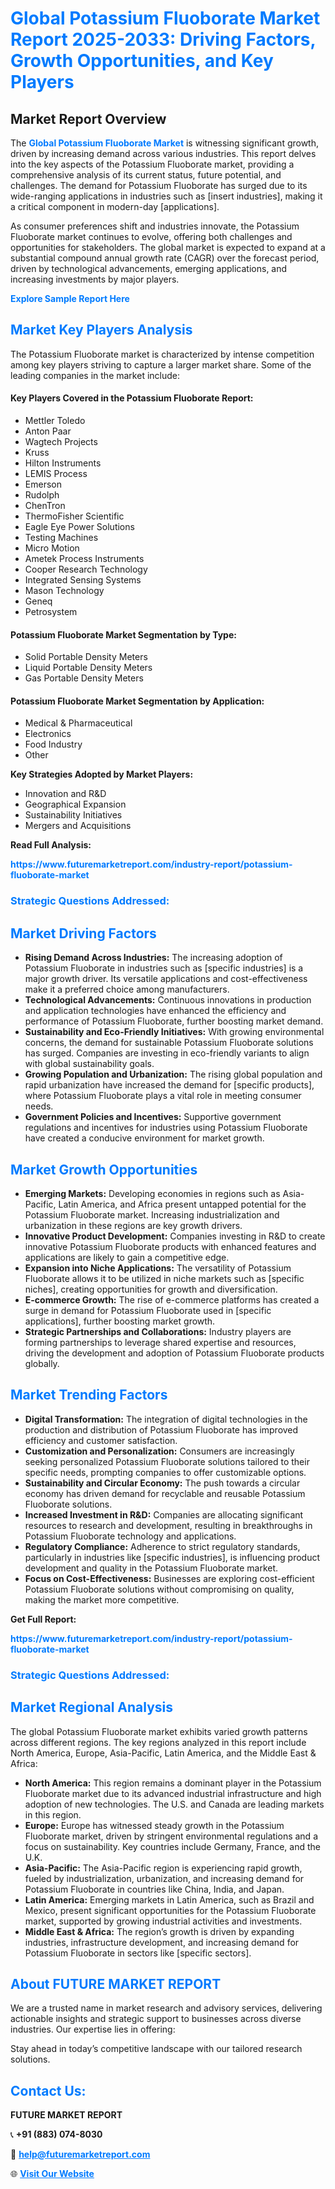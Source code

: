 <h1 style="color: #007BFF;">Global Potassium Fluoborate Market Report 2025-2033: Driving Factors, Growth Opportunities, and Key Players</h1>

<section id="overview">
<h2>Market Report Overview</h2>
<p>The <a href="https://www.futuremarketreport.com/industry-report/potassium-fluoborate-market" style="color: #007BFF; text-decoration: none;"><strong>Global Potassium Fluoborate Market</strong></a> is witnessing significant growth, driven by increasing demand across various industries. This report delves into the key aspects of the Potassium Fluoborate market, providing a comprehensive analysis of its current status, future potential, and challenges. The demand for Potassium Fluoborate has surged due to its wide-ranging applications in industries such as [insert industries], making it a critical component in modern-day [applications].</p>
<p>As consumer preferences shift and industries innovate, the Potassium Fluoborate market continues to evolve, offering both challenges and opportunities for stakeholders. The global market is expected to expand at a substantial compound annual growth rate (CAGR) over the forecast period, driven by technological advancements, emerging applications, and increasing investments by major players.</p>
</section>

<section id="overview">
<p><a href="https://www.futuremarketreport.com/request-sample/reportId=32465" style="color: #007BFF; text-decoration: none;"><strong>Explore Sample Report Here</strong></a></p>
</section>

<section id="key-players">
<h2 style="color: #007BFF;">Market Key Players Analysis</h2>
<p>The Potassium Fluoborate market is characterized by intense competition among key players striving to capture a larger market share. Some of the leading companies in the market include:</p>
<h4>Key Players Covered in the Potassium Fluoborate Report:</h4>
<ul><li>Mettler Toledo</li><li>Anton Paar</li><li>Wagtech Projects</li><li>Kruss</li><li>Hilton Instruments</li><li>LEMIS Process</li><li>Emerson</li><li>Rudolph</li><li>ChenTron</li><li>ThermoFisher Scientific</li><li>Eagle Eye Power Solutions</li><li>Testing Machines</li><li>Micro Motion</li><li>Ametek Process Instruments</li><li>Cooper Research Technology</li><li>Integrated Sensing Systems</li><li>Mason Technology</li><li>Geneq</li><li>Petrosystem</li></ul>
<h4>Potassium Fluoborate Market Segmentation by Type:</h4>
<ul><li>Solid Portable Density Meters</li><li>Liquid Portable Density Meters</li><li>Gas Portable Density Meters</li></ul>

<h4>Potassium Fluoborate Market Segmentation by Application:</h4>
<ul><li>Medical &amp; Pharmaceutical</li><li>Electronics</li><li>Food Industry</li><li>Other</li></ul>
<p><strong>Key Strategies Adopted by Market Players:</strong></p>
<ul>
<li>Innovation and R&D</li>
<li>Geographical Expansion</li>
<li>Sustainability Initiatives</li>
<li>Mergers and Acquisitions</li>
</ul>
</section>

<section>
<p><strong>Read Full Analysis: </strong></p><a href="https://www.futuremarketreport.com/industry-report/potassium-fluoborate-market" style="color: #007BFF; text-decoration: none;"><strong>https://www.futuremarketreport.com/industry-report/potassium-fluoborate-market</strong></a>
<h3 style="color: #007BFF;">Strategic Questions Addressed:</h3>
</section>

<section id="driving-factors">
<h2 style="color: #007BFF;">Market Driving Factors</h2>
<ul>
<li><strong>Rising Demand Across Industries:</strong> The increasing adoption of Potassium Fluoborate in industries such as [specific industries] is a major growth driver. Its versatile applications and cost-effectiveness make it a preferred choice among manufacturers.</li>
<li><strong>Technological Advancements:</strong> Continuous innovations in production and application technologies have enhanced the efficiency and performance of Potassium Fluoborate, further boosting market demand.</li>
<li><strong>Sustainability and Eco-Friendly Initiatives:</strong> With growing environmental concerns, the demand for sustainable Potassium Fluoborate solutions has surged. Companies are investing in eco-friendly variants to align with global sustainability goals.</li>
<li><strong>Growing Population and Urbanization:</strong> The rising global population and rapid urbanization have increased the demand for [specific products], where Potassium Fluoborate plays a vital role in meeting consumer needs.</li>
<li><strong>Government Policies and Incentives:</strong> Supportive government regulations and incentives for industries using Potassium Fluoborate have created a conducive environment for market growth.</li>
</ul>
</section>

<section id="growth-opportunities">
<h2 style="color: #007BFF;">Market Growth Opportunities</h2>
<ul>
<li><strong>Emerging Markets:</strong> Developing economies in regions such as Asia-Pacific, Latin America, and Africa present untapped potential for the Potassium Fluoborate market. Increasing industrialization and urbanization in these regions are key growth drivers.</li>
<li><strong>Innovative Product Development:</strong> Companies investing in R&D to create innovative Potassium Fluoborate products with enhanced features and applications are likely to gain a competitive edge.</li>
<li><strong>Expansion into Niche Applications:</strong> The versatility of Potassium Fluoborate allows it to be utilized in niche markets such as [specific niches], creating opportunities for growth and diversification.</li>
<li><strong>E-commerce Growth:</strong> The rise of e-commerce platforms has created a surge in demand for Potassium Fluoborate used in [specific applications], further boosting market growth.</li>
<li><strong>Strategic Partnerships and Collaborations:</strong> Industry players are forming partnerships to leverage shared expertise and resources, driving the development and adoption of Potassium Fluoborate products globally.</li>
</ul>
</section>

<section id="trending-factors">
<h2 style="color: #007BFF;">Market Trending Factors</h2>
<ul>
<li><strong>Digital Transformation:</strong> The integration of digital technologies in the production and distribution of Potassium Fluoborate has improved efficiency and customer satisfaction.</li>
<li><strong>Customization and Personalization:</strong> Consumers are increasingly seeking personalized Potassium Fluoborate solutions tailored to their specific needs, prompting companies to offer customizable options.</li>
<li><strong>Sustainability and Circular Economy:</strong> The push towards a circular economy has driven demand for recyclable and reusable Potassium Fluoborate solutions.</li>
<li><strong>Increased Investment in R&D:</strong> Companies are allocating significant resources to research and development, resulting in breakthroughs in Potassium Fluoborate technology and applications.</li>
<li><strong>Regulatory Compliance:</strong> Adherence to strict regulatory standards, particularly in industries like [specific industries], is influencing product development and quality in the Potassium Fluoborate market.</li>
<li><strong>Focus on Cost-Effectiveness:</strong> Businesses are exploring cost-efficient Potassium Fluoborate solutions without compromising on quality, making the market more competitive.</li>
</ul>
</section>

<section>
<p><strong>Get Full Report: </strong></p><a href="https://www.futuremarketreport.com/industry-report/potassium-fluoborate-market" style="color: #007BFF; text-decoration: none;"><strong>https://www.futuremarketreport.com/industry-report/potassium-fluoborate-market</strong></a>
<h3 style="color: #007BFF;">Strategic Questions Addressed:</h3>
</section>


<section id="regional-analysis">
<h2 style="color: #007BFF;">Market Regional Analysis</h2>
<p>The global Potassium Fluoborate market exhibits varied growth patterns across different regions. The key regions analyzed in this report include North America, Europe, Asia-Pacific, Latin America, and the Middle East & Africa:</p>
<ul>
<li><strong>North America:</strong> This region remains a dominant player in the Potassium Fluoborate market due to its advanced industrial infrastructure and high adoption of new technologies. The U.S. and Canada are leading markets in this region.</li>
<li><strong>Europe:</strong> Europe has witnessed steady growth in the Potassium Fluoborate market, driven by stringent environmental regulations and a focus on sustainability. Key countries include Germany, France, and the U.K.</li>
<li><strong>Asia-Pacific:</strong> The Asia-Pacific region is experiencing rapid growth, fueled by industrialization, urbanization, and increasing demand for Potassium Fluoborate in countries like China, India, and Japan.</li>
<li><strong>Latin America:</strong> Emerging markets in Latin America, such as Brazil and Mexico, present significant opportunities for the Potassium Fluoborate market, supported by growing industrial activities and investments.</li>
<li><strong>Middle East & Africa:</strong> The region’s growth is driven by expanding industries, infrastructure development, and increasing demand for Potassium Fluoborate in sectors like [specific sectors].</li>
</ul>
</section>

<footer>
<h2 style="color: #007BFF;">About FUTURE MARKET REPORT</h2>
<p>We are a trusted name in market research and advisory services, delivering actionable insights and strategic support to businesses across diverse industries. Our expertise lies in offering:</p>

<p>Stay ahead in today’s competitive landscape with our tailored research solutions.</p>

<h2 style="color: #007BFF;">Contact Us:</h2>
<p><strong>FUTURE MARKET REPORT</strong></p>
<p>📞 <strong>+91 (883) 074-8030</strong></p>
<p>📧 <strong><a href="mailto:help@futuremarketreport.com" style="color: #007BFF;">help@futuremarketreport.com</a></strong></p>
<p>🌐 <strong><a href="https://www.futuremarketreport.com/" style="color: #007BFF;">Visit Our Website</a></strong></p>
</footer>